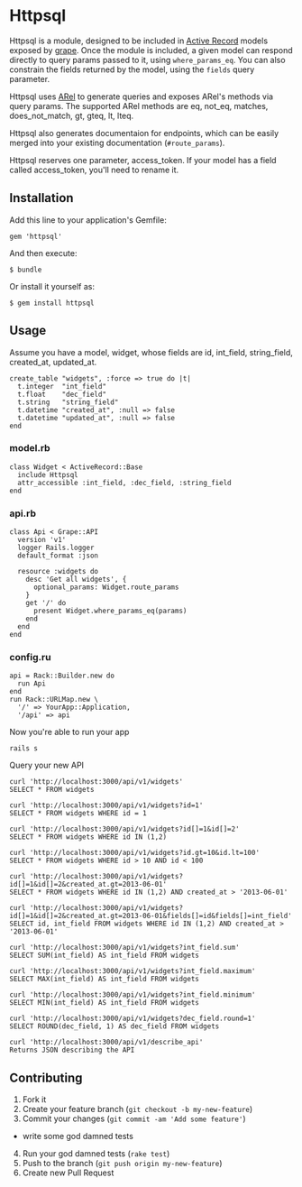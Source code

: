# Httpsql

Httpsql is a module, designed to be included in [Active Record](http://api.rubyonrails.org/classes/ActiveRecord/Base.html) 
models exposed by [grape](https://github.com/intridea/grape). Once the module is
included, a given model can respond directly to query params passed to it, using
`where_params_eq`. You can also constrain the fields returned by the model,
using the `fields` query parameter.

Httpsql uses [ARel](http://www.slideshare.net/flah00/activerecord-arel) to
generate queries and exposes ARel's methods via query params. The supported ARel 
methods are eq, not_eq, matches, does_not_match, gt, gteq, lt, lteq.

Httpsql also generates documentaion for endpoints, which can be easily merged
into your existing documentation (`#route_params`).

Httpsql reserves one parameter, access_token. If your model has a field called
access_token, you'll need to rename it.

## Installation

Add this line to your application's Gemfile:

    gem 'httpsql'

And then execute:

    $ bundle

Or install it yourself as:

    $ gem install httpsql

## Usage

Assume you have a model, widget, whose fields are id, int_field, string_field, created_at, updated_at.

    create_table "widgets", :force => true do |t|
      t.integer  "int_field"
      t.float    "dec_field"
      t.string   "string_field"
      t.datetime "created_at", :null => false
      t.datetime "updated_at", :null => false
    end

### model.rb

    class Widget < ActiveRecord::Base
      include Httpsql
      attr_accessible :int_field, :dec_field, :string_field
    end

### api.rb

    class Api < Grape::API
      version 'v1'
      logger Rails.logger
      default_format :json

      resource :widgets do
        desc 'Get all widgets', {
          optional_params: Widget.route_params
        }
        get '/' do
          present Widget.where_params_eq(params)
        end
      end
    end

### config.ru

    api = Rack::Builder.new do
      run Api
    end
    run Rack::URLMap.new \
      '/' => YourApp::Application,
      '/api' => api

Now you're able to run your app

    rails s

Query your new API

    curl 'http://localhost:3000/api/v1/widgets'
    SELECT * FROM widgets

    curl 'http://localhost:3000/api/v1/widgets?id=1'
    SELECT * FROM widgets WHERE id = 1

    curl 'http://localhost:3000/api/v1/widgets?id[]=1&id[]=2'
    SELECT * FROM widgets WHERE id IN (1,2)

    curl 'http://localhost:3000/api/v1/widgets?id.gt=10&id.lt=100'
    SELECT * FROM widgets WHERE id > 10 AND id < 100

    curl 'http://localhost:3000/api/v1/widgets?id[]=1&id[]=2&created_at.gt=2013-06-01'
    SELECT * FROM widgets WHERE id IN (1,2) AND created_at > '2013-06-01'

    curl 'http://localhost:3000/api/v1/widgets?id[]=1&id[]=2&created_at.gt=2013-06-01&fields[]=id&fields[]=int_field'
    SELECT id, int_field FROM widgets WHERE id IN (1,2) AND created_at > '2013-06-01'

    curl 'http://localhost:3000/api/v1/widgets?int_field.sum'
    SELECT SUM(int_field) AS int_field FROM widgets

    curl 'http://localhost:3000/api/v1/widgets?int_field.maximum'
    SELECT MAX(int_field) AS int_field FROM widgets

    curl 'http://localhost:3000/api/v1/widgets?int_field.minimum'
    SELECT MIN(int_field) AS int_field FROM widgets

    curl 'http://localhost:3000/api/v1/widgets?dec_field.round=1'
    SELECT ROUND(dec_field, 1) AS dec_field FROM widgets

    curl 'http://localhost:3000/api/v1/describe_api'
    Returns JSON describing the API

## Contributing

1. Fork it
2. Create your feature branch (`git checkout -b my-new-feature`)
3. Commit your changes (`git commit -am 'Add some feature'`)
  * write some god damned tests
4. Run your god damned tests (`rake test`)
5. Push to the branch (`git push origin my-new-feature`)
6. Create new Pull Request
